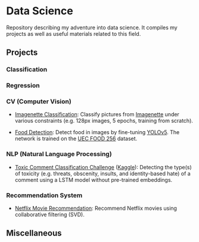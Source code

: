 # Data Science

Repository describing my adventure into data science. It compiles my projects as well as useful materials related to this field.

## Projects

### Classification

### Regression

### CV (Computer Vision)

- [Imagenette Classification](cv/imagenette_classification.ipynb): Classify pictures from [Imagenette](https://github.com/fastai/imagenette) under various constraints (e.g. 128px images, 5 epochs, training from scratch).

- [Food Detection](cv/food_detection/food_detection.ipynb): Detect food in images by fine-tuning [YOLOv5](https://github.com/ultralytics/yolov5). The network is trained on the [UEC FOOD 256](http://foodcam.mobi/dataset256.html) dataset.

### NLP (Natural Language Processing)

- [Toxic Comment Classification Challenge](nlp/toxic_comment_classification.ipynb) ([Kaggle](https://www.kaggle.com/c/jigsaw-toxic-comment-classification-challenge)): Detecting the type(s) of toxicity (e.g. threats, obscenity, insults, and identity-based hate) of a comment using a LSTM model without pre-trained embeddings.

### Recommendation System

- [Netflix Movie Recommendation](recsys/netflix_movie_recommendation.ipynb): Recommend Netflix movies using collaborative filtering (SVD).

## Miscellaneous
